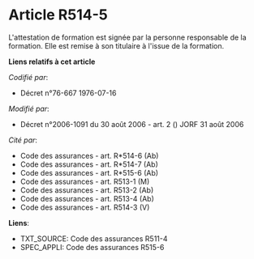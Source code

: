 # Article R514-5

L'attestation de formation est signée par la personne responsable de la formation. Elle est remise à son titulaire à l'issue
de la formation.

**Liens relatifs à cet article**

_Codifié par_:

  - Décret n°76-667 1976-07-16

_Modifié par_:

  - Décret n°2006-1091 du 30 août 2006 - art. 2 () JORF 31 août 2006

_Cité par_:

  - Code des assurances - art. R*514-6 (Ab)
  - Code des assurances - art. R*514-7 (Ab)
  - Code des assurances - art. R*515-6 (Ab)
  - Code des assurances - art. R513-1 (M)
  - Code des assurances - art. R513-2 (Ab)
  - Code des assurances - art. R513-4 (Ab)
  - Code des assurances - art. R514-3 (V)

**Liens**:

  - TXT_SOURCE: Code des assurances R511-4
  - SPEC_APPLI: Code des assurances R515-6
